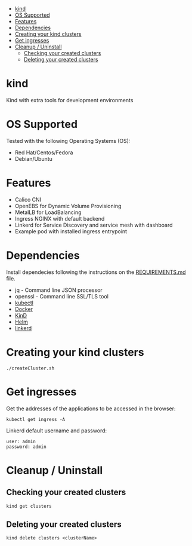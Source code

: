 <!-- TOC -->

- [kind](#kind)
- [OS Supported](#os-supported)
- [Features](#features)
- [Dependencies](#dependencies)
- [Creating your kind clusters](#creating-your-kind-clusters)
- [Get ingresses](#get-ingresses)
- [Cleanup / Uninstall](#cleanup--uninstall)
  - [Checking your created clusters](#checking-your-created-clusters)
  - [Deleting your created clusters](#deleting-your-created-clusters)

<!-- TOC -->

# kind

Kind with extra tools for development environments

# OS Supported

Tested with the following Operating Systems (OS):

* Red Hat/Centos/Fedora
* Debian/Ubuntu
# Features

* Calico CNI
* OpenEBS for Dynamic Volume Provisioning
* MetalLB for LoadBalancing
* Ingress NGINX with default backend
* Linkerd for Service Discovery and service mesh with dashboard
* Example pod with installed ingress entrypoint
# Dependencies

Install dependecies following the instructions on the [REQUIREMENTS.md](REQUIREMENTS.md) file.

* jq - Command line JSON processor
* openssl - Command line SSL/TLS tool
* [kubectl](https://kubernetes.io/docs/tasks/tools/install-kubectl/)
* [Docker](https://docs.docker.com/get-docker/)
* [KinD](https://kind.sigs.k8s.io/docs/user/quick-start/#installation)
* [Helm](https://helm.sh/docs/intro/install/#from-script)
* [linkerd](https://linkerd.io/docs/latest/install/)

# Creating your kind clusters

```shell
./createCluster.sh
```

# Get ingresses

Get the addresses of the applications to be accessed in the browser:

```shell
kubectl get ingress -A
```

Linkerd default username and password:

```shell
user: admin
password: admin
```

# Cleanup / Uninstall

## Checking your created clusters

```shell
kind get clusters
```
## Deleting your created clusters

```shell
kind delete clusters <clusterName>
```